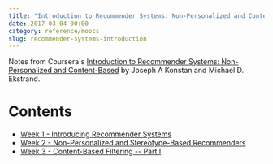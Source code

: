```yaml
---
title: "Introduction to Recommender Systems: Non-Personalized and Content-Based"
date: 2017-03-04 00:00
category: reference/moocs
slug: recommender-systems-introduction
---
```


Notes from Coursera's [Introduction to Recommender Systems: Non-Personalized and Content-Based](https://www.coursera.org/learn/recommender-systems-introduction) by Joseph A Konstan and Michael D. Ekstrand.

# Contents

* [Week 1 - Introducing Recommender Systems](week-1.md)
* [Week 2 - Non-Personalized and Stereotype-Based Recommenders](week-2.md)
* [Week 3 - Content-Based Filtering -- Part I](week-3.md)
